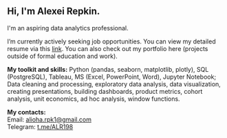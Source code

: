 ## Hi, I'm Alexei Repkin.
I'm an aspiring data analytics professional.

I’m currently actively seeking job opportunities. You can view my detailed resume via this [link](https://hh.ru/resume/8e56ed08ff0da50a350039ed1f466a3674454f).
You can also check out my portfolio here (projects outside of formal education and work).

__My toolkit and skills:__
Python (pandas, seaborn, matplotlib, plotly), SQL (PostgreSQL), Tableau, MS (Excel, PowerPoint, Word), Jupyter Notebook;
Data cleaning and processing, exploratory data analysis, data visualization, creating presentations, building dashboards, product metrics, cohort analysis, unit economics, ad hoc analysis, window functions.

__My contacts:__  
Email: alioha.rpk1@gmail.com  
Telegram: [t.me/ALR198](https://t.me/ALR198)

